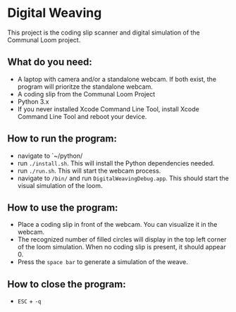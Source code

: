 # Digital Weaving 

This project is the coding slip scanner and digital simulation of the Communal Loom project. 

## What do you need:
- A laptop with camera and/or a standalone webcam. If both exist, the program will prioritze the standalone webcam. 
- A coding slip from the Communal Loom Project 
- Python 3.x
- If you never installed Xcode Command Line Tool, install Xcode Command Line Tool and reboot your device. 

## How to run the program:
- navigate to `~/python/
- run `./install.sh`. This will install the Python dependencies needed.
- run `./run.sh`. This will start the webcam process.
- navigate to `/bin/` and run `DigitalWeavingDebug.app`. This should start the visual simulation of the loom. 

## How to use the program:
- Place a coding slip in front of the webcam. You can visualize it in the webcam. 
- The recognized number of filled circles will display in the top left corner of the loom simulation. When no coding slip is present, it should appear 0.
- Press the `space bar` to generate a simulation of the weave. 

## How to close the program:
- `ESC` + `-q`
